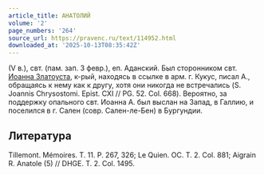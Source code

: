```yaml
---
article_title: АНАТОЛИЙ
volume: '2'
page_numbers: '264'
source_url: https://pravenc.ru/text/114952.html
downloaded_at: '2025-10-13T08:35:42Z'
---
```


(V в.), свт. (пам. зап. 3 февр.), еп. Аданский. Был сторонником свт. [Иоанна Златоуста](<https://pravenc.ru/text/Иоанн Златоуст.html>), к-рый, находясь в ссылке в арм. г. Кукус, писал А., обращаясь к нему как к другу, хотя они никогда не встречались (S. Joannis Chrysostomi. Epist. CXI // PG. 52. Col. 668). Вероятно, за поддержку опального свт. Иоанна А. был выслан на Запад, в Галлию, и поселился в г. Сален (совр. Сален-ле-Бен) в Бургундии.

## Литература

Tillemont. Mémoires. T. 11. P. 267, 326; Le Quien. OC. T. 2. Col. 881; Aigrain R. Anatole (5) // DHGE. T. 2. Col. 1495.
